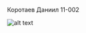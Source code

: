 Коротаев Даниил 11-002

![alt text](https://github.com/danisimos/os-lab1/task1/blob/main/res.JPG?raw=true)
